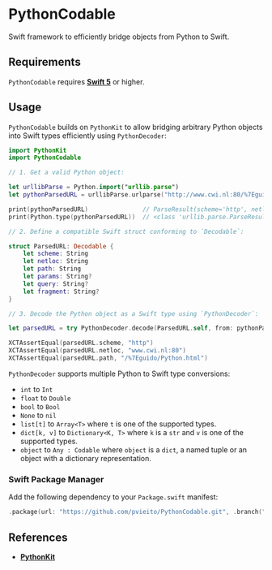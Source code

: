 # PythonCodable

Swift framework to efficiently bridge objects from Python to Swift.

## Requirements

`PythonCodable` requires [**Swift 5**](https://swift.org/download/) or higher.

## Usage

`PythonCodable` builds on `PythonKit` to allow bridging arbitrary Python objects into Swift types efficiently using `PythonDecoder`:

```swift
import PythonKit
import PythonCodable

// 1. Get a valid Python object:

let urllibParse = Python.import("urllib.parse")
let pythonParsedURL = urllibParse.urlparse("http://www.cwi.nl:80/%7Eguido/Python.html")

print(pythonParsedURL)               // ParseResult(scheme='http', netloc='www.cwi.nl:80'...
print(Python.type(pythonParsedURL))  // <class 'urllib.parse.ParseResult'>

// 2. Define a compatible Swift struct conforming to `Decodable`:

struct ParsedURL: Decodable {
    let scheme: String
    let netloc: String
    let path: String
    let params: String?
    let query: String?
    let fragment: String?
}

// 3. Decode the Python object as a Swift type using `PythonDecoder`:

let parsedURL = try PythonDecoder.decode(ParsedURL.self, from: pythonParsedURL)

XCTAssertEqual(parsedURL.scheme, "http")
XCTAssertEqual(parsedURL.netloc, "www.cwi.nl:80")
XCTAssertEqual(parsedURL.path, "/%7Eguido/Python.html")
```

`PythonDecoder` supports multiple Python to Swift type conversions:

- `int` to `Int`
- `float` to `Double`
- `bool` to `Bool`
- `None` to `nil`
- `list[t]` to `Array<T>` where `t` is one of the supported types.
- `dict[k, v]` to `Dictionary<K, T>` where `k` is a `str` and `v` is one of the supported types.
- `object` to `Any : Codable` where `object` is a `dict`, a named tuple or an object with a dictionary representation.

### Swift Package Manager

Add the following dependency to your `Package.swift` manifest:

```swift
.package(url: "https://github.com/pvieito/PythonCodable.git", .branch("master")),
```

## References

- [**PythonKit**](https://github.com/pvieito/PythonCodable)
